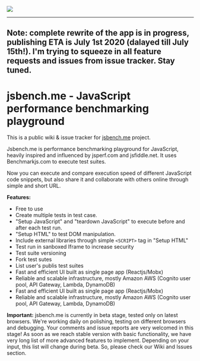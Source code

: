 ![](https://github.com/psiho/jsbench-me/blob/master/images/jsbenchme-logo-100.png)

--------
Note: complete rewrite of the app is in progress, publishing ETA is July 1st 2020 (dalayed till July 15th!). I'm trying to squeeze in all feature requests and issues from issue tracker. Stay tuned.
--------

# jsbench.me - JavaScript performance benchmarking playground

This is a public wiki & issue tracker for [jsbench.me](https://jsbench.me) project.

Jsbench.me is performance benchmarking playground for JavaScript, heavily inspired and influenced by jsperf.com and jsfiddle.net. It uses Benchmarkjs.com to execute test suites.

Now you can execute and compare  execution speed of different JavaScript code snippets, but also share it and collaborate with others online through simple and short URL.

**Features:**

* Free to use
* Create multiple tests in test case.
* "Setup JavaScript" and "teardown JavaScript" to execute before and after each test run.
* "Setup HTML" to test DOM manipulation.
* Include external libraries through simple `<SCRIPT>` tag in "Setup HTML"
* Test run in sanboxed Iframe to increase security
* Test suite versioning
* Fork test sutes
* List user's publis test suites
* Fast and efficient UI built as single page app (Reactjs/Mobx)
* Reliable and scalable infrastructure, mostly Amazon AWS (Cognito user pool, API Gateway, Lambda, DynamoDB)
* Fast and efficient UI built as single page app (Reactjs/Mobx)
* Reliable and scalable infrastructure, mostly Amazon AWS (Cognito user pool, API Gateway, Lambda, DynamoDB)

**Important:**
jsbench.me is currently in beta stage, tested only on latest browsers. We're working daily on polishing, testing on different browsers and debugging. Your comments and issue reports are very welcomed in this stage!
As soon as we reach stable version with basic functionality, we have very long list of more advanced  features to implement. Depending on your input, this list will change during beta. So, please check our Wiki and Issues section.
